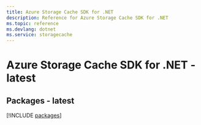 ```yaml
---
title: Azure Storage Cache SDK for .NET
description: Reference for Azure Storage Cache SDK for .NET
ms.topic: reference
ms.devlang: dotnet
ms.service: storagecache
---
```

# Azure Storage Cache SDK for .NET - latest
## Packages - latest
[!INCLUDE [packages](storage-cache-index.md)]

